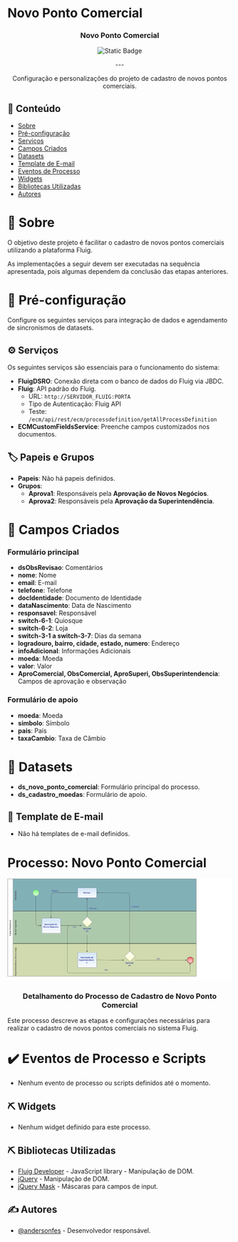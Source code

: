 # Novo Ponto Comercial

<div align="center">
<h3>Novo Ponto Comercial</h3>

![Static Badge](https://img.shields.io/badge/status-active-success)

</div>

<div align="center">
<p>---</p>
Configuração e personalizações do projeto de cadastro de novos pontos comerciais.
</div>

## 📝 Conteúdo

- [Sobre](#about)
- [Pré-configuração](#getting_started)
- [Serviços](#services)
- [Campos Criados](#fields)
- [Datasets](#datasets)
- [Template de E-mail](#template)
- [Eventos de Processo](#workflow)
- [Widgets](#widgets)
- [Bibliotecas Utilizadas](#built_using)
- [Autores](#authors)

# 🧐 Sobre <a name="about"></a>
O objetivo deste projeto é facilitar o cadastro de novos pontos comerciais utilizando a plataforma Fluig.

As implementações a seguir devem ser executadas na sequência apresentada, pois algumas dependem da conclusão das etapas anteriores.

# 🏁 Pré-configuração <a name="getting_started"></a>
Configure os seguintes serviços para integração de dados e agendamento de sincronismos de datasets.

## ⚙️ Serviços <a name="services"></a>
Os seguintes serviços são essenciais para o funcionamento do sistema:

- **FluigDSRO**: Conexão direta com o banco de dados do Fluig via JBDC.
- **Fluig**: API padrão do Fluig.
    - URL: `http://SERVIDOR_FLUIG:PORTA`
    - Tipo de Autenticação: Fluig API
    - Teste: `/ecm/api/rest/ecm/processdefinition/getAllProcessDefinition`
- **ECMCustomFieldsService**: Preenche campos customizados nos documentos.

## 🏷️ Papeis e Grupos

- **Papeis**: Não há papeis definidos.
- **Grupos**:
    - **Aprova1**: Responsáveis pela **Aprovação de Novos Negócios**.
    - **Aprova2**: Responsáveis pela **Aprovação da Superintendência**.

# 📑 Campos Criados <a name="fields"></a>

### Formulário principal
- **dsObsRevisao**: Comentários
- **nome**: Nome
- **email**: E-mail
- **telefone**: Telefone
- **docIdentidade**: Documento de Identidade
- **dataNascimento**: Data de Nascimento
- **responsavel**: Responsável
- **switch-6-1**: Quiosque
- **switch-6-2**: Loja
- **switch-3-1 a switch-3-7**: Dias da semana
- **logradouro, bairro, cidade, estado, numero**: Endereço
- **infoAdicional**: Informações Adicionais
- **moeda**: Moeda
- **valor**: Valor
- **AproComercial, ObsComercial, AproSuperi, ObsSuperintendencia**: Campos de aprovação e observação

### Formulário de apoio
- **moeda**: Moeda
- **simbolo**: Símbolo
- **pais**: País
- **taxaCambio**: Taxa de Câmbio

# 📑 Datasets <a name="datasets"></a>

- **ds_novo_ponto_comercial**: Formulário principal do processo.
- **ds_cadastro_moedas**: Formulário de apoio.

## 📧 Template de E-mail <a name="template"></a>
- Não há templates de e-mail definidos.

# Processo: Novo Ponto Comercial

<div align="center">
    <p><img width=700px src="./forms/Novo Ponto Comercial/Novo-ponto-comercial.png" alt="Imagem do processo Novo Ponto Comercial"></p>
    <h3>Detalhamento do Processo de Cadastro de Novo Ponto Comercial</h3>
</div>

Este processo descreve as etapas e configurações necessárias para realizar o cadastro de novos pontos comerciais no sistema Fluig.


# ✔️ Eventos de Processo e Scripts <a name="workflow"></a>
- Nenhum evento de processo ou scripts definidos até o momento.

## ⛏️ Widgets <a name="widgets"></a>
- Nenhum widget definido para este processo.

## ⛏️ Bibliotecas Utilizadas <a name="built_using"></a>

- [Fluig Developer](https://style.fluig.com/) - JavaScript library - Manipulação de DOM.
- [jQuery](https://jquery.com) - Manipulação de DOM.
- [jQuery Mask](https://igorescobar.github.io/jQuery-Mask-Plugin/) - Máscaras para campos de input.

## ✍️ Autores <a name="authors"></a>

- [@andersonfes](https://github.com/andersonfes) - Desenvolvedor responsável.
